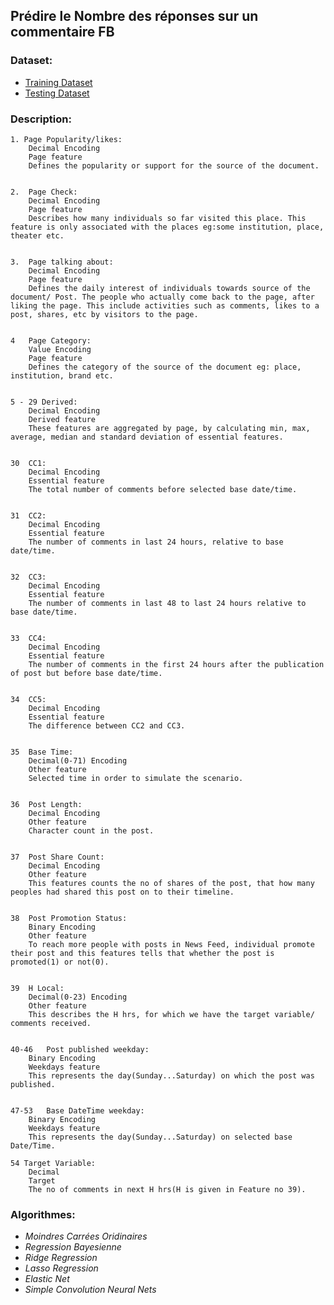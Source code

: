 ## Prédire le Nombre des réponses sur un commentaire FB 

### **Dataset**:
- [Training Dataset](https://raw.githubusercontent.com/AIClubFSJEGJ/datasets/master/regression/facebook-comments/Features_Variant_1.csv)
- [Testing Dataset](https://raw.githubusercontent.com/AIClubFSJEGJ/datasets/master/regression/facebook-comments/Test_Case_1.csv)

### **Description**:
    1. Page Popularity/likes:
        Decimal Encoding
        Page feature
        Defines the popularity or support for the source of the document.


    2.  Page Check:
        Decimal Encoding
        Page feature
        Describes how many individuals so far visited this place. This feature is only associated with the places eg:some institution, place, theater etc.


    3.  Page talking about:
        Decimal Encoding
        Page feature
        Defines the daily interest of individuals towards source of the document/ Post. The people who actually come back to the page, after liking the page. This include activities such as comments, likes to a post, shares, etc by visitors to the page.


    4   Page Category:
        Value Encoding
        Page feature
        Defines the category of the source of the document eg: place, institution, brand etc.


    5 - 29 Derived:
        Decimal Encoding
        Derived feature
        These features are aggregated by page, by calculating min, max, average, median and standard deviation of essential features.


    30  CC1:
        Decimal Encoding
        Essential feature
        The total number of comments before selected base date/time.


    31  CC2:
        Decimal Encoding
        Essential feature
        The number of comments in last 24 hours, relative to base date/time.


    32  CC3:
        Decimal Encoding
        Essential feature
        The number of comments in last 48 to last 24 hours relative to base date/time.


    33  CC4:
        Decimal Encoding
        Essential feature
        The number of comments in the first 24 hours after the publication of post but before base date/time.


    34  CC5:
        Decimal Encoding
        Essential feature
        The difference between CC2 and CC3.


    35  Base Time:
        Decimal(0-71) Encoding
        Other feature
        Selected time in order to simulate the scenario.


    36  Post Length:
        Decimal Encoding
        Other feature
        Character count in the post.


    37  Post Share Count:
        Decimal Encoding
        Other feature
        This features counts the no of shares of the post, that how many peoples had shared this post on to their timeline.


    38  Post Promotion Status:
        Binary Encoding
        Other feature
        To reach more people with posts in News Feed, individual promote their post and this features tells that whether the post is promoted(1) or not(0).


    39  H Local:
        Decimal(0-23) Encoding
        Other feature
        This describes the H hrs, for which we have the target variable/ comments received.


    40-46   Post published weekday:
        Binary Encoding
        Weekdays feature
        This represents the day(Sunday...Saturday) on which the post was published.


    47-53   Base DateTime weekday:
        Binary Encoding
        Weekdays feature
        This represents the day(Sunday...Saturday) on selected base Date/Time.

    54 Target Variable:
        Decimal
        Target
        The no of comments in next H hrs(H is given in Feature no 39).


### **Algorithmes**:
- _Moindres Carrées Oridinaires_
- _Regression Bayesienne_
- _Ridge Regression_
- _Lasso Regression_
- _Elastic Net_
- _Simple Convolution Neural Nets_
